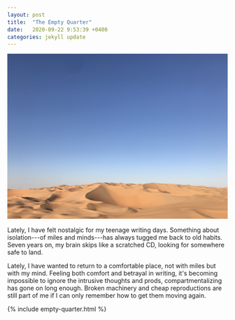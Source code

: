 ```yaml
---
layout: post
title:  "The Empty Quarter"
date:   2020-09-22 9:53:39 +0400
categories: jekyll update
---
```

![Lower third is rolling golden sand dunes. Upper two thirds is a gradient blue sky.](https://github.com/havemaps/havemaps.github.io/blob/master/_site/img/2020-09-22-empty-quarter.JPG?raw=true "The Empty Quarter")

Lately, I have felt nostalgic for my teenage writing days.
Something about isolation---of miles and minds---has always tugged me back to old habits. Seven years on, my brain skips like a scratched CD, looking for somewhere safe to land.

Lately, I have wanted to return to a comfortable place, not with miles but with my mind. Feeling both comfort and betrayal in writing, it's becoming impossible to ignore the intrusive thoughts and prods, compartmentalizing has gone on long enough. Broken machinery and cheap reproductions are still part of me if I can only remember how to get them moving again.

{% include empty-quarter.html %}
